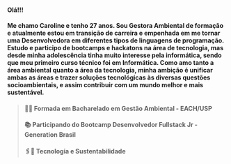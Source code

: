 #### Olá!!!
#### Me chamo Caroline e tenho 27 anos. Sou Gestora Ambiental de formação e atualmente estou em transição de carreira e empenhada em me tornar uma Desenvolvedora em diferentes tipos de linguagens de programação. Estudo e participo de bootcamps e hackatons na área de tecnologia, mas desde minha adolescência tinha muito interesse pela informática, sendo que meu primeiro curso técnico foi em Informática. Como amo tanto a área ambiental quanto a área da tecnologia, minha ambição é unificar ambas as áreas e trazer soluções tecnológicas às diversas questões socioambientais, e assim contribuir com um mundo melhor e mais sustentável. 

>#### 👩‍🎓 Formada em Bacharelado em Gestão Ambiental - EACH/USP
>#### 📚 Participando do Bootcamp Desenvolvedor Fullstack Jr - Generation Brasil 
>#### 🖇🍃 Tecnologia e Sustentabilidade

<!--**carolinemerces/carolinemerces** is a ✨ _special_ ✨ repository because its `README.md` (this file) appears on your GitHub profile.

Here are some ideas to get you started:
- 
- 🔭 I’m currently working on ...
- 🌱 I’m currently learning ...
- 👯 I’m looking to collaborate on ...
- 🤔 I’m looking for help with ...
- 💬 Ask me about ...
- 📫 How to reach me: ...
- 😄 Pronouns: ...
- ⚡ Fun fact: ...
-->
